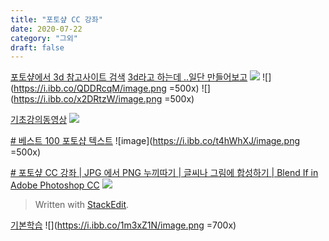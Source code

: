 ```yaml
---
title: "포토샾 CC 강좌"
date: 2020-07-22
category: "그외"
draft: false
---
```

[포토샾에서 3d 참고사이트 검색](https://www.google.com/search?q=photoshop%202020%20cc%203d&oq=photoshop%202020%20cc%203d&aqs=chrome..69i57j0l3.11374j0j4&sourceid=chrome&ie=UTF-8)
[3d라고 하는데 ..일단 만들어보고](https://www.youtube.com/watch?v=rrYBB5oyHyg)
![](https://i.ibb.co/1QX4ZpX/image.png)
![](https://i.ibb.co/QDDRcqM/image.png =500x)
![](https://i.ibb.co/x2DRtzW/image.png =500x)

[기초강의동영상](https://www.youtube.com/watch?v=NqLK-OibL5A&list=PLF3xwVWbSafz2UUEFr8BVkjQw6V806kdd)
![](https://i.ibb.co/ZgQ9VY8/image.png)

[# 베스트 100 포토샵 텍스트](https://design.tutsplus.com/ko/articles/100-best-text-effect-tutorials--cms-28650)
![image](https://i.ibb.co/t4hWhXJ/image.png =500x)


[# 포토샾 CC 강좌 | JPG 에서 PNG 누끼따기 | 글씨나 그림에 합성하기 | Blend If in Adobe Photoshop CC](https://www.youtube.com/watch?v=dIigrr8R8H4)
![](https://i.ibb.co/HxWDbSr/image.png)
> Written with [StackEdit](https://stackedit.io/).

[기본학습](https://www.youtube.com/watch?v=CXE3x5opeC8&list=PLLtzrE3hP5SS6pPcZ43797J5tcvdBRMde&index=14)
![](https://i.ibb.co/1m3xZ1N/image.png =700x)
<!--stackedit_data:
eyJoaXN0b3J5IjpbLTU3ODEwOTk4NywxODg0ODYwNzQ5LDg2Nj
c2Mzg0OCwxMzk5ODQ4MzM2LC0xODk3MTU4Nzg3LDIxMTk3Mzc4
MzVdfQ==
-->